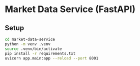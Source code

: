 # Market Data Service (FastAPI)

## Setup

```bash
cd market-data-service
python -m venv .venv
source .venv/bin/activate   
pip install -r requirements.txt
uvicorn app.main:app --reload --port 8001
